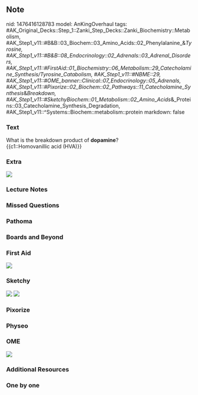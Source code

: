 ## Note
nid: 1476416128783
model: AnKingOverhaul
tags: #AK_Original_Decks::Step_1::Zanki_Step_Decks::Zanki_Biochemistry::Metabolism, #AK_Step1_v11::#B&B::03_Biochem::03_Amino_Acids::02_Phenylalanine_&_Tyrosine, #AK_Step1_v11::#B&B::08_Endocrinology::02_Adrenals::03_Adrenal_Disorders, #AK_Step1_v11::#FirstAid::01_Biochemistry::06_Metabolism::29_Catecholamine_Synthesis/Tyrosine_Catabolism, #AK_Step1_v11::#NBME::29, #AK_Step1_v11::#OME_banner::Clinical::07_Endocrinology::05_Adrenals, #AK_Step1_v11::#Pixorize::02_Biochem::02_Pathways::11_Catecholamine_Synthesis_&_Breakdown, #AK_Step1_v11::#SketchyBiochem::01_Metabolism::02_Amino_Acids_&_Proteins::03_Catecholamine_Synthesis_Degradation, #AK_Step1_v11::^Systems::Biochem::metabolism::protein
markdown: false

### Text
<div>
  What is the breakdown product of <b>dopamine</b>?
</div>
<div>
  {{c1::Homovanillic acid (HVA)}}
</div>

### Extra
<img src="paste-658057709224309.jpg">

### Lecture Notes


### Missed Questions


### Pathoma


### Boards and Beyond


### First Aid
<img src="tmpkrvssD.png">

### Sketchy
<img src="Screen%20Shot%202021-01-07%20at%2015.12.39.jpg">
<img src="Screen%20Shot%202021-01-07%20at%2015.12.52.jpg">

### Pixorize


### Physeo


### OME
<div class="ome-widget">
  <a href=
  "https://onlinemeded.org/spa/endocrinology/adrenals/acquire?ref=anki">
  <img src="_OME_AnkiFlashcards_Lesson_2.png"></a>
</div>

### Additional Resources


### One by one

